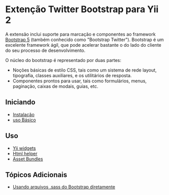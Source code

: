 Extenção Twitter Bootstrap para Yii 2
=====================================

A extensão inclui suporte para marcação e componentes ao framework [Bootstrap 5](https://getbootstrap.com/) 
(também conhecido como "Bootstrap Twitter"). Bootstrap é um excelente framework ágil, que pode acelerar bastante o
do lado do cliente do seu processo de desenvolvimento.

O núcleo do bootstrap é representado por duas partes:

- Noções básicas de estilo CSS, tais como um sistema de rede layout, tipografia, classes auxiliares, e os utilitários de resposta.
- Componentes prontos para usar, tais como formulários, menus, paginação, caixas de modais, guias, etc.

Iniciando
---------------

* [Instalação](installation.md)
* [uso Básico](basic-usage.md)

Uso
----- 

* [Yii widgets](usage-widgets.md)
* [Html helper](helper-html.md)
* [Asset Bundles](asset-bundles.md)

Tópicos Adicionais
-----------------

* [Usando arquivos .sass do Bootstrap diretamente](topics-sass.md)
